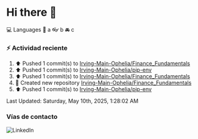 # Hi there 👋

:computer: Languages
:pencil: a
:eyeglasses: b
:oncoming_automobile: c

### :zap: Actividad reciente
<!--RECENT_ACTIVITY:start-->
1. ⬆️ Pushed 1 commit(s) to [Irving-Main-Ophelia/Finance_Fundamentals](https://github.com/Irving-Main-Ophelia/Finance_Fundamentals)<br>
2. ⬆️ Pushed 1 commit(s) to [Irving-Main-Ophelia/pip-env](https://github.com/Irving-Main-Ophelia/pip-env)<br>
3. ⬆️ Pushed 1 commit(s) to [Irving-Main-Ophelia/Finance_Fundamentals](https://github.com/Irving-Main-Ophelia/Finance_Fundamentals)<br>
4. 📔 Created new repository [Irving-Main-Ophelia/Finance_Fundamentals](https://github.com/Irving-Main-Ophelia/Finance_Fundamentals)<br>
5. ⬆️ Pushed 1 commit(s) to [Irving-Main-Ophelia/pip-env](https://github.com/Irving-Main-Ophelia/pip-env)<br>
<!--RECENT_ACTIVITY:end-->
<!--RECENT_ACTIVITY:last_update-->
Last Updated: Saturday, May 10th, 2025, 1:28:02 AM
<!--RECENT_ACTIVITY:last_update_end-->

### Vías de contacto

![LinkedIn](https://www.linkedin.com/in/irving-hernández-226846205/)
